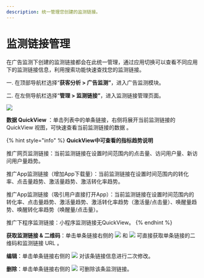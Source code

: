 ```yaml
---
description: 统一管理您创建的监测链接。
---
```


# 监测链接管理

在广告监测下创建的监测链接都会在此统一管理，通过应用切换可以查看不同应用下的监测链接信息，利用搜索功能快速查找您的监测链接。

一. 在顶部导航栏选择“**获客分析 &gt; 广告监测”**，进入广告监测模块。

二. 在左侧导航栏选择“**管理 &gt; 监测链接”**，进入监测链接管理页面。

![](https://github.com/growingio/growingio-docs-v3/tree/d520f4a494f6c0635c83422f55c665597e79ee96/.gitbook/assets/image%20%2869%29.png)

**数据 QuickView** ：单击列表中的单条链接，右侧将展开当前监测链接的 QuickView 视图，可快速查看当前监测链接的数据 。

{% hint style="info" %}
**QuickView中可查看的指标趋势说明**

推广网页监测链接：当前监测链接在设置时间范围内的点击量、访问用户量、新访问用户量趋势。

推广App监测链接（增加App下载量）：当前监测链接在设置时间范围内的转化率、点击量趋势、激活量趋势、激活转化率趋势。

推广App监测链接（吸引用户直接打开App）：当前监测链接在设置时间范围内的转化率、点击量趋势、激活量趋势、激活转化率趋势（激活量/点击量）、唤醒量趋势、唤醒转化率趋势（唤醒量/点击量）。

推广下程序监测链接：小程序监测链接无QuickView。
{% endhint %}

**获取监测链接 & 二维码**：单击单条链接右侧的 ![](https://github.com/growingio/growingio-docs-v3/tree/d520f4a494f6c0635c83422f55c665597e79ee96/.gitbook/assets/guang-gao-jian-ce-lian-jie.png) 和 ![](https://github.com/growingio/growingio-docs-v3/tree/d520f4a494f6c0635c83422f55c665597e79ee96/.gitbook/assets/guang-gao-jian-ce-er-wei-ma.png) 可直接获取单条链接的二维码和监测链接 URL 。

**编辑**：单击单条链接右侧的 ![](https://github.com/growingio/growingio-docs-v3/tree/d520f4a494f6c0635c83422f55c665597e79ee96/.gitbook/assets/guang-gao-jian-ce-bian-ji.png) 对该条链接信息进行二次修改。

**删除**：单击单条链接右侧的 ![](https://github.com/growingio/growingio-docs-v3/tree/d520f4a494f6c0635c83422f55c665597e79ee96/.gitbook/assets/1.png) 可删除该条监测链接。[    
](https://docs.growingio.com/docs/ads-tracking/tui-guang-guan-li)

